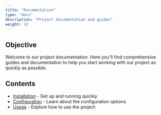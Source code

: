 ```yaml
---
title: "Documentation"
type: "docs" 
description: "Project documentation and guides"
weight: 20
---
```


## Objective

Welcome to our project documentation. Here you'll find comprehensive guides and documentation to help you start working with our project as quickly as possible.

## Contents

- [Installation](/docs/installation/) - Get up and running quickly
- [Configuration](/docs/configuration/) - Learn about the configuration options
- [Usage](/docs/usage/) - Explore how to use the project